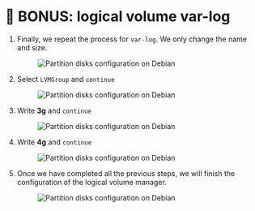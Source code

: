 # 💾 BONUS: logical volume var-log

1.  Finally, we repeat the process for `var-log`. We only change the name and size.

    <figure><img src="../../.gitbook/assets/image (97).png" alt="Partition disks configuration on Debian"><figcaption></figcaption></figure>


2.  Select `LVMGroup` and `continue`

    <figure><img src="../../.gitbook/assets/image (98).png" alt="Partition disks configuration on Debian"><figcaption></figcaption></figure>


3.  Write **3g** and `continue`

    <figure><img src="../../.gitbook/assets/image (99).png" alt="Partition disks configuration on Debian"><figcaption></figcaption></figure>


4.  Write **4g** and `continue`

    <figure><img src="../../.gitbook/assets/image (100).png" alt="Partition disks configuration on Debian"><figcaption></figcaption></figure>


5.  Once we have completed all the previous steps, we will finish the configuration of the logical volume manager.

    <figure><img src="../../.gitbook/assets/image (101).png" alt="Partition disks configuration on Debian"><figcaption></figcaption></figure>

